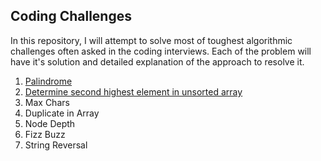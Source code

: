 ## Coding Challenges

In this repository, I will attempt to solve most of toughest algorithmic challenges often asked in the coding interviews. Each of the problem will have it's solution and detailed explanation of the approach to resolve it.

1. [Palindrome](/01-palindrome/README.md)
2. [Determine second highest element in unsorted array](02-secondMax/README.md)
3. Max Chars
4. Duplicate in Array
5. Node Depth
6. Fizz Buzz
7. String Reversal